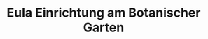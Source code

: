 ---
title: "Eula Einrichtung am Botanischer Garten"
url: /braunschweig/eula-einrichtung-am-botanischer-garten/
shop: Möbel
---